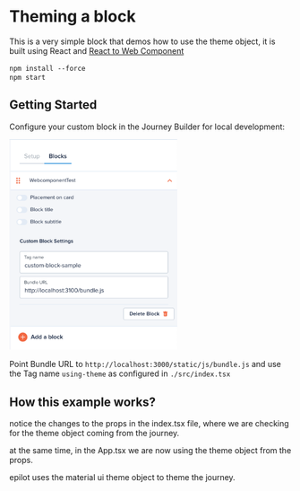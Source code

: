 # Theming a block

This is a very simple block that demos how to use the theme object, it is built using React and [React to Web Component](https://github.com/bitovi/react-to-web-component)

```
npm install --force
npm start
```

## Getting Started

Configure your custom block in the Journey Builder for local development:

<img src="./custom-block-config.png" width="300px" />

Point Bundle URL to `http://localhost:3000/static/js/bundle.js` and use the Tag name `using-theme` as configured in `./src/index.tsx`

## How this example works?
notice the changes to the props in the index.tsx file, where we are checking for the theme object coming from the journey.

at the same time, in the App.tsx we are now using the theme object from the props.

epilot uses the material ui theme object to theme the journey.